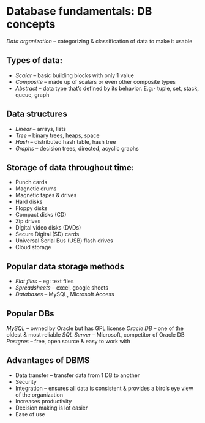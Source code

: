 # Database fundamentals: DB concepts

*Data organization* – categorizing & classification of data to make it usable

## Types of data:
- *Scalar* – basic building blocks with only 1 value
- *Composite* – made up of scalars or even other composite types
- *Abstract* – data type that’s defined by its behavior. E.g:- tuple, set, stack, queue, graph

## Data structures
- *Linear* – arrays, lists
- *Tree* – binary trees, heaps, space
- *Hash* – distributed hash table, hash tree
- *Graphs* – decision trees, directed, acyclic graphs


## Storage of data throughout time:
- Punch cards
- Magnetic drums
- Magnetic tapes & drives
- Hard disks
- Floppy disks
- Compact disks (CD)
- Zip drives
- Digital video disks (DVDs)
- Secure Digital (SD) cards
- Universal Serial Bus (USB) flash drives
- Cloud storage

## Popular data storage methods
- *Flat files* – eg: text files
- *Spreadsheets* – excel, google sheets
- *Databases* – MySQL, Microsoft Access

## Popular DBs
*MySQL* – owned by Oracle but has GPL license
*Oracle DB* – one of the oldest & most reliable
*SQL Server* – Microsoft, competitor of Oracle DB
*Postgres* – free, open source & easy to work with

## Advantages of DBMS
- Data transfer – transfer data from 1 DB to another
- Security
- Integration – ensures all data is consistent & provides a bird’s eye view of the organization
- Increases productivity
- Decision making is lot easier
- Ease of use


